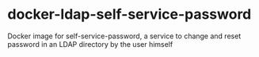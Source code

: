 # docker-ldap-self-service-password
Docker image for self-service-password, a service to change and reset password in an LDAP directory by the user himself
